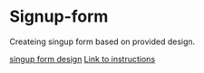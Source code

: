# Signup-form

Createing singup form based on provided design.

[singup form design](sign-up-form.png)
[Link to instructions](https://www.theodinproject.com/lessons/node-path-intermediate-html-and-css-sign-up-form)